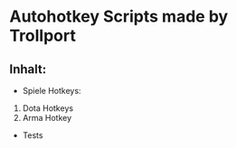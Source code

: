 # Autohotkey Scripts made by Trollport
## Inhalt:
* Spiele Hotkeys:
1. Dota Hotkeys
2. Arma Hotkey
* Tests
